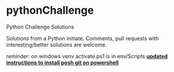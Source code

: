 # pythonChallenge
Python Challenge Solutions

Solutions from a Python initiate.  Comments, pull requests with interesting/better solutions are welcome.

reminder: on windows venv activate.ps1 is in env/Scripts
<b>[updated instructions to install posh git on powershell](https://www.develves.net/blogs/asd/articles/using-git-with-powershell-on-windows-10/)
